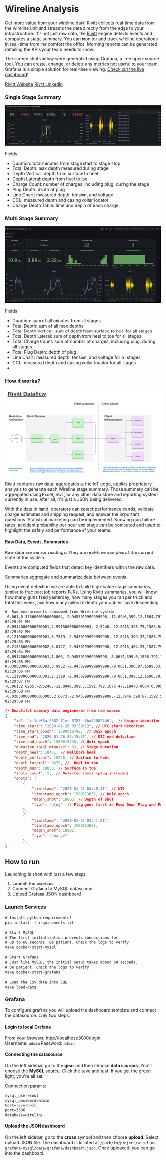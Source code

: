 # Wireline Analysis
Get more value from your wireline data! [Rivitt](www.rivitt.com) collects real-time data from the wireline unit and streams the data
directly from the edge to your infrastructure. It's not just raw data, the [Rivitt](www.rivitt.com) engine detects events and computes
a stage summary. You can monitor and track wireline operations in real-time from the comfort the office. Morning reports
can be generated detailing the KPIs your team needs to know.

The screen shots below were generated using Grafana, a free open-source tool. You can create, change, or delete any
metrics not useful to your team. Grafana is a simple solution for real-time viewing. [Check out the live dashboard](https://miles1618.grafana.net/dashboard/snapshot/Aap5Pyvd0FcW1BNHsJw697tvKoIjYFRL)! 

[Rivitt Website](www.rivitt.com)
[Rivitt LinkedIn](https://www.linkedin.com/company/rivittenergy)

### Single Stage Summary
![Wireline Stage Summary](/static/wireline_grafana_stage.png?raw=True "Stage Summary")

Fields 
- Duration: total minutes from stage start to stage stop
- Total Depth: max depth measured during stage
- Depth Vertical: depth from surface to heel
- Depth Lateral: depth from heel to toe
- Charge Count: number of charges, including plug, during the stage
- Plug Depth: depth of plug
- Line Chart: measured depth, tension, and voltage
- CCL: measured depth and casing collar locator
- Charge Depth Table: time and depth of each charge
### Multi Stage Summary
![Wireline Stage Summary](/static/wireline_grafana_summary.png?raw=True "Multi Stage Summary")

Fields 
- Duration: sum of all minutes from all stages 
- Total Depth: sum of all max depths
- Total Depth Vertical: sum of depth from surface to heel for all stages
- Total Depth Lateral: sum of depth from heel to toe for all stages
- Total Charge Count: sum of number of charges, including plug, during all stages
- Total Plug Depth: depth of plug
- Line Chart: measured depth, tension, and voltage for all stages
- CCL: measured depth and casing collar locator for all stages
- 
### How it works?
![Rivitt Data Flow](/static/dataflow.png "Rivitt Data Flow")

[Rivitt](www.rivitt.com) captures raw data, aggregates at the IoT edge, applies proprietary analysis to generate each Wireline stage summary. 
Those summary can be aggregated using Excel, SQL, or any other data store and reporting system currently in use. After all,
it's just a JSON being delivered. 

With the data in hand, operators can detect performance trends, validate charge estimates and shipping request, and answer
the important questions. Statistical marketing can be implemented. Knowing gun failure rates, accident probability per 
hour and stage can be computed and used to highlight the safety and performance of your teams.

#### Raw Data, Events, Summaries
Raw data are sensor readings. They are real-time samples of the current state of the system.

Events are computed fields that detect key identifiers within the raw data.

Summaries aggregate and summarize data between events.

Using event detection we are able to build high-value stage summaries, similar to frac post job reports PJRs. Using [Rivitt](www.rivitt.com) summaries,
you will know how many guns fired yesterday, how many stages you ran per truck and total this week, and how many miles of depth your 
cables have descending.





```text
#  Raw measurements consumed from Wireline system
-0.061,0.37560000000000004,-2.9455999999999998,-12.0946,399.12,1584.7913,1062.5291,18422.7246,-0.1721,1579984141,,01/25/2020 02:29:01 PM
-0.09140000000000001,2.9915000000000003,-2.5248,-12.0946,398.75,1585.5417,1061.5334,18428.2832,0.0357,1579984142,,01/25/2020 02:29:02 PM
-0.12190000000000001,3.7519,-2.9455999999999998,-12.0946,399.37,1586.7914,1063.5247,18436.709,-0.2194,1579984143,,01/25/2020 02:29:03 PM
-0.21330000000000002,3.8127,-2.9455999999999998,-12.0946,404.25,1587.7916,1059.5422,18443.1328,0.2917,1579984144,,01/25/2020 02:29:04 PM
-0.09140000000000001,1.866,-2.9455999999999998,-8.0631,399.0,1588.792,1060.5378,18450.0332,0.217,1579984145,,01/25/2020 02:29:05 PM
0.030500000000000003,3.9952,-2.9455999999999998,-8.0631,396.87,1589.5313,1062.5291,18454.8086,-0.1779,1579984146,,01/25/2020 02:29:06 PM
-0.12190000000000001,2.1398,-2.9455999999999998,-8.0631,399.12,1590.7915,1059.5422,18463.0742,0.0235,1579984147,,01/25/2020 02:29:07 PM
-0.061,2.6265,-2.5248,-12.0946,399.5,1591.792,1075.472,18470.0664,0.0058000000000000005,1579984148,,01/25/2020 02:29:08 PM
-0.030500000000000003,2.6873,-2.9455999999999998,-12.0946,398.87,1592.5424,1069.4984,18474.791,-0.3119,1579984149,,01/25/2020 02:29:09 PM
```
```json
// Beautiful summary data engineered from raw source 
{
    "id": "cf1de56a-9882-11ec-8787-afba9208244b",  // Unique identifer locally generated
    "time_start": "2020-01-26 03:53:12", // UTC start detection
    "time_start_epoch": 1580010792,  // Unix epoch
    "time_end": "2020-01-26 05:15:30", // UTC end detection 
    "time_end_epoch": 1580015730, // Unix epoch
    "duration_total_minutes": 82, // Stage duration
    "depth_heel": 10451, // Wellbore heel
    "depth_vertical": 10246, // Surface to heel
    "depth_lateral": 8379, //  Heel to toe
    "depth_max": 18830, // Surface to toe
    "shots_count": 2,  // Detected shots (plug included)
    "shots": [
        {
            "timestamp": "2020-01-26 04:40:31", // UTC
            "timestamp_epoch": 1580013631, // Unix epoch
            "depth_shot": 18803, // Depth of shot
            "type": "plug"  // Plug goes first in Pump Down Plug and Perf
        },
        {
            "timestamp": "2020-01-26 04:41:01",
            "timestamp_epoch": 1580013661,
            "depth_shot": 18802,
            "type": "charge"
        },
}
```


## How to run
Launching is short with just a few steps.
1. Launch the services
2. Connect Grafana to MySQL datasource 
3. Upload Grafana JSON dashboard

### Launch Services
```shell
# Install python requirements!
pip install -f requirements.txt

# Start MySQL
# The first initialization prevents connections for 
# up to 60 seconds. Be patient. Check the logs to verify.
make docker-start-mysql

# Start Grafana
# Just like MySQL, the initial setup takes about 60 seconds.
# Be patient. Check the logs to verify.
make docker-start-grafana

# Load the CSV data into SQL
make load-data
```

### Grafana
To configure grafana you will upload the dashboard template and connect
the datasource. Only two steps.

#### Login to local Grafana
From your browser, http://localhost:3000/login <br>
Username: `admin`
Password: `admin`

#### Connecting the datasource
On the left sidebar, go to the **gear** and then choose **data sources**.
You'll choose the **MySQL** source. Click the save and test.
If you get the green light, you're all set.

Connection params:
```shell
mysql_user=root
mysql_password=admin
host=localhost
port=3306
database=wireline
```

#### Upload the JSON dashboard
On the left sidebar, go to the **cross** symbol and then choose **upload**.
Select upload JSON file. The dashboard is located at `/path/to/project/wireline-grafana-mysql/data/grafana/dashboard.json`.
Once uploaded, you can go into the dashboard.


